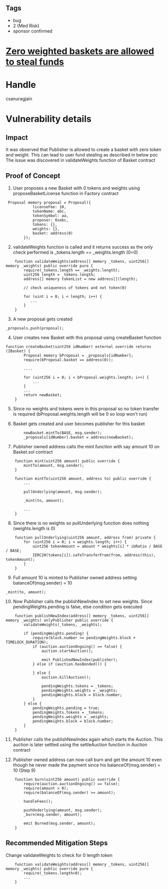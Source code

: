 ## Tags

- bug
- 2 (Med Risk)
- sponsor confirmed

# [Zero weighted baskets are allowed to steal funds](https://github.com/code-423n4/2021-09-defiprotocol-findings/issues/21) 

# Handle

csanuragjain


# Vulnerability details

## Impact
It was observed that Publisher is allowed to create a basket with zero token and weight. This can lead to user fund stealing as described in below poc
The issue was discovered in validateWeights function of Basket contract 

## Proof of Concept
1. User proposes a new Basket with 0 tokens and weights using proposeBasketLicense function in Factory contract

```
 Proposal memory proposal = Proposal({
            licenseFee: 10,
            tokenName: abc,
            tokenSymbol: aa,
            proposer: 0xabc,
            tokens: {},
            weights: {},
            basket: address(0)
        });
```

2. validateWeights function is called and it returns success as the only check performed is _tokens.length == _weights.length (0=0)

```
    function validateWeights(address[] memory _tokens, uint256[] memory _weights) public override pure {
        require(_tokens.length == _weights.length);
        uint256 length = _tokens.length;
        address[] memory tokenList = new address[](length);

        // check uniqueness of tokens and not token(0)

        for (uint i = 0; i < length; i++) {
           ...
        }
    }
```

3. A new proposal gets created

```
_proposals.push(proposal);
```

4. User creates new Basket with this proposal using createBasket function

```
function createBasket(uint256 idNumber) external override returns (IBasket) {
        Proposal memory bProposal = _proposals[idNumber];
        require(bProposal.basket == address(0));

        ....

        for (uint256 i = 0; i < bProposal.weights.length; i++) {
            ...
        }
		...
        return newBasket;
    }
```

5. Since no weights and tokens were in this proposal so no token transfer is required (bProposal.weights.length will be 0 so loop won't run)

6. Basket gets created and user becomes publisher for this basket

```
        newBasket.mintTo(BASE, msg.sender);
        _proposals[idNumber].basket = address(newBasket);
```

7. Publisher owned address calls the mint function with say amount 10 on Basket.sol contract

```
    function mint(uint256 amount) public override {
        mintTo(amount, msg.sender);
    }

    function mintTo(uint256 amount, address to) public override {
        ...

        pullUnderlying(amount, msg.sender);

        _mint(to, amount);

        ...
    }
```

8. Since there is no weights so pullUnderlying function does nothing (weights.length is 0)

```
    function pullUnderlying(uint256 amount, address from) private {
        for (uint256 i = 0; i < weights.length; i++) {
            uint256 tokenAmount = amount * weights[i] * ibRatio / BASE / BASE;
            IERC20(tokens[i]).safeTransferFrom(from, address(this), tokenAmount);
        }
    }
```

9. Full amount 10 is minted to Publisher owned address setting balanceOf(msg.sender) = 10

```
_mint(to, amount);
```

10. Now Publisher calls the publishNewIndex to set new weights. Since pendingWeights.pending is false, else condition gets executed

```
    function publishNewIndex(address[] memory _tokens, uint256[] memory _weights) onlyPublisher public override {
        validateWeights(_tokens, _weights);

        if (pendingWeights.pending) {
            require(block.number >= pendingWeights.block + TIMELOCK_DURATION);
            if (auction.auctionOngoing() == false) {
                auction.startAuction();

                emit PublishedNewIndex(publisher);
            } else if (auction.hasBonded()) {

            } else {
                auction.killAuction();

                pendingWeights.tokens = _tokens;
                pendingWeights.weights = _weights;
                pendingWeights.block = block.number;
            }
        } else {
            pendingWeights.pending = true;
            pendingWeights.tokens = _tokens;
            pendingWeights.weights = _weights;
            pendingWeights.block = block.number;
        }
    }
```
 
11. Publisher calls the publishNewIndex again which starts the Auction. This auction is later settled using the settleAuction function in Auction contract

12. Publisher owned address can now call burn and get the amount 10 even though he never made the payment since his balanceOf(msg.sender) = 10 (Step 9)

```
    function burn(uint256 amount) public override {
        require(auction.auctionOngoing() == false);
        require(amount > 0);
        require(balanceOf(msg.sender) >= amount);

        handleFees();

        pushUnderlying(amount, msg.sender);
        _burn(msg.sender, amount);
        
        emit Burned(msg.sender, amount);
    }
```

## Recommended Mitigation Steps
Change validateWeights to check for 0 length token

```
    function validateWeights(address[] memory _tokens, uint256[] memory _weights) public override pure {
        require(_tokens.length>0);
		...
    }
```

